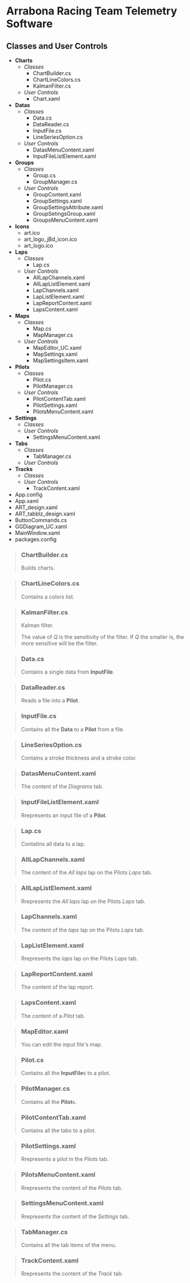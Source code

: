 # Arrabona Racing Team Telemetry Software

## Classes and User Controls

- **Charts**
  - *Classes*
    - ChartBuilder.cs
    - ChartLineColors.cs
    - KalmanFilter.cs
  - *User Controls*
    - Chart.xaml
- **Datas**
  - *Classes*
    - Data.cs
    - DataReader.cs
    - InputFile.cs
    - LineSeriesOption.cs
  - *User Controls*
    - DatasMenuContent.xaml
    - InputFileListElement.xaml
- **Groups**
  - *Classes*
    - Group.cs
    - GroupManager.cs
  - *User Controls*
    - GroupContent.xaml
    - GroupSettings.xaml
    - GroupSettingsAttribute.xaml
    - GroupSetingsGroup.xaml
    - GroupsMenuContent.xaml
- **Icons**
  - art.ico
  - art_logo_jBd_icon.ico
  - art_logo.ico
- **Laps**
  - *Classes*
    - Lap.cs
  - *User Controls*
    - AllLapChannels.xaml
    - AllLapListElement.xaml
    - LapChannels.xaml
    - LapListElement.xaml
    - LapReportContent.xaml
    - LapsContent.xaml
- **Maps**
  - *Classes*
    - Map.cs
    - MapManager.cs
  - *User Controls*
    - MapEditor_UC.xaml
    - MapSettings.xaml
    - MapSettingsItem.xaml
- **Pilots**
  - *Classes*
    - Pilot.cs
    - PilotManager.cs
  - *User Controls*
    - PilotContentTab.xaml
    - PilotSettings.xaml
    - PilotsMenuContent.xaml
- **Settings**
  - *Classes*
  - *User Controls*
    - SettingsMenuContent.xaml
- **Tabs**
  - *Classes*
    - TabManager.cs
  - *User Controls*
- **Tracks**
  - *Classes*
  - *User Controls*
    - TrackContent.xaml
- App.config
- App.xaml
- ART_design.xaml
- ART_tabblz_design.xaml
- ButtonCommands.cs
- GGDiagram_UC.xaml
- MainWindow.xaml
- packages.config

<!-- pagebreak -->

> ### ChartBuilder.cs
>
> Builds charts.

> ### ChartLineColors.cs
>
> Contains a colors list.

> ### KalmanFilter.cs
>
> Kalman filter.
>
> The value of *Q* is the sensitivity of the filter. If *Q* the smaller is, the more sensitive will be the filter.

> ### Data.cs
>
> Contains a single data from **InputFile**.

> ### DataReader.cs
>
> Reads a file into a **Pilot**.

> ### InputFile.cs
>
> Contains all the **Data** to a **Pilot** from a file.

> ### LineSeriesOption.cs
>
> Contains a stroke thickness and a stroke color.

> ### DatasMenuContent.xaml
>
> The content of the *Diagrams* tab.

> ### InputFileListElement.xaml
>
> Rrepresents an input file of a **Pilot**.

> ### Lap.cs
>
> Contatins all data to a lap.

> ### AllLapChannels.xaml
>
> The content of the *All laps* lap on the Pilots *Laps* tab.

> ### AllLapListElement.xaml
>
> Rrepresents the *All laps* lap on the Pilots *Laps* tab.

> ### LapChannels.xaml
>
> The content of the *laps* lap on the Pilots *Laps* tab.

> ### LapListElement.xaml
>
> Rrepresents the *laps* lap on the Pilots *Laps* tab.

> ### LapReportContent.xaml
>
> The content of the lap report.

> ### LapsContent.xaml
>
> The content of a *Pilot* tab.

> ### MapEditor.xaml
>
> You can edit the input file's map.

> ### Pilot.cs
>
> Contains all the **InputFile**s to a pilot.

> ### PilotManager.cs
>
> Contains all the **Pilot**s.

> ### PilotContentTab.xaml
>
> Contains all the tabs to a pilot.

> ### PilotSettings.xaml
>
> Rrepresents a pilot in the *Pilots* tab.

> ### PilotsMenuContent.xaml
>
> Rrepresents the content of the *Pilots* tab.

> ### SettingsMenuContent.xaml
>
> Rrepresents the content of the *Settings* tab.

> ### TabManager.cs
>
> Contains all the tab items of the menu.

> ### TrackContent.xaml
>
> Rrepresents the content of the *Track* tab.
